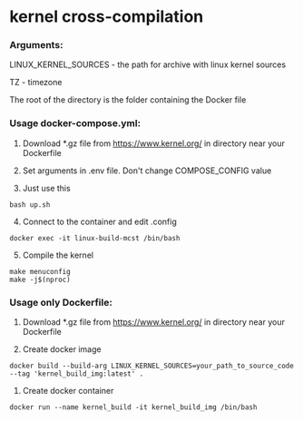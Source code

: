# kernel cross-compilation
### Arguments:

LINUX_KERNEL_SOURCES - the path for archive with linux kernel sources

TZ - timezone

The root of the directory is the folder containing the Docker file

### Usage docker-compose.yml:

1. Download *.gz file from https://www.kernel.org/ in directory near your Dockerfile

2. Set arguments in .env file. Don't change COMPOSE_CONFIG value

3. Just use this
```
bash up.sh
```
4. Connect to the container and edit .config
```
docker exec -it linux-build-mcst /bin/bash
```
5. Compile the kernel
```
make menuconfig
make -j$(nproc)
```
### Usage only Dockerfile:

1. Download *.gz file from https://www.kernel.org/ in directory near your Dockerfile

2. Create docker image
```
docker build --build-arg LINUX_KERNEL_SOURCES=your_path_to_source_code --tag 'kernel_build_img:latest' .
```
1. Create docker container
```
docker run --name kernel_build -it kernel_build_img /bin/bash
```